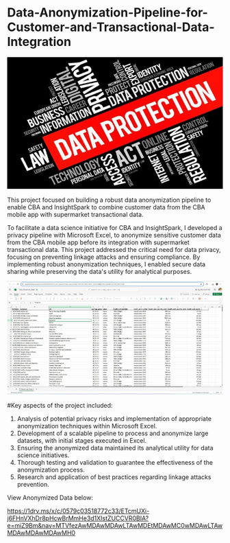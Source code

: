# Data-Anonymization-Pipeline-for-Customer-and-Transactional-Data-Integration
![Image Alt](https://github.com/eziukwuinnocent/Data-Anonymization-Pipeline-for-Customer-and-Transactional-Data-Integration/blob/c95fd9012a724a6cafdac5e7b1123ce78772a902/Data-Protection-Act-705x430.jpg)

This project focused on building a robust data anonymization pipeline to enable CBA and InsightSpark to combine customer data from the CBA mobile app with supermarket transactional data.

To facilitate a data science initiative for CBA and InsightSpark, I developed a privacy pipeline with Microsoft Excel, to anonymize sensitive customer data from the CBA mobile app before its integration with supermarket transactional data. This project addressed the critical need for data privacy, focusing on preventing linkage attacks and ensuring compliance. By implementing robust anonymization techniques, I enabled secure data sharing while preserving the data's utility for analytical purposes.

![Image Alt](https://github.com/eziukwuinnocent/Data-Anonymization-Pipeline-for-Customer-and-Transactional-Data-Integration/blob/ab57faddb02c96e5b6eb0c29f324ad3ef6dc0f95/Excel_Anonymization.jpg)

#Key aspects of the project included:

1. Analysis of potential privacy risks and implementation of appropriate anonymization techniques within Microsoft Excel.
2. Development of a scalable pipeline to process and anonymize large datasets, with initial stages executed in Excel.
3. Ensuring the anonymized data maintained its analytical utility for data science initiatives.
4. Thorough testing and validation to guarantee the effectiveness of the anonymization process.
5. Research and application of best practices regarding linkage attacks prevention.

View Anonymized Data below:

https://1drv.ms/x/c/0579c03518772c33/ETcmUXi-j6FHnVXhDr8pHcwBrMmHe3d1XIstZUCCVR0BIA?e=miZ9Bm&nav=MTVfezAwMDAwMDAwLTAwMDEtMDAwMC0wMDAwLTAwMDAwMDAwMDAwMH0
